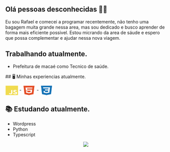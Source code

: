 ## Olá pessoas desconhecidas 🙋‍♂️
Eu sou Rafael e comecei a programar recentemente, não tenho uma bagagem muita grande nessa area, mas sou dedicado e busco aprender de forma mais eficiente possivel. Estou micrando da area de sáude e espero que possa complementar e ajudar nessa nova viagem.

## Trabalhando atualmente.
- Prefeitura de macaé como Tecnico de saúde.

<div>
## 🖥 Minhas experiencias atualmente.

<p align="left">
  <img align="center" alt="Javascript" height="30" width="40" src="https://raw.githubusercontent.com/devicons/devicon/master/icons/javascript/javascript-plain.svg" style="max-width:100%;">
    - <img align="center" alt="HTML5" height="30" width="40" src="https://raw.githubusercontent.com/devicons/devicon/master/icons/html5/html5-plain.svg" style="max-width:100%;">
    - <img align="center" alt="CSS3" height="30" width="40" src="https://raw.githubusercontent.com/devicons/devicon/master/icons/css3/css3-plain.svg" style="max-width:100%;">
</p> 
</div>

## 📚 Estudando atualmente.

- Wordpress
- Python
- Typescript

<div>
  <p align="center">
    <a href="https://www.linkedin.com/in/rafaeljunger/">
      <img src="https://img.shields.io/badge/linkedin-%230077B5.svg?&style=for-the-badge&logo=linkedin&logoColor=white" />
    </a>
  </p>
</div>
